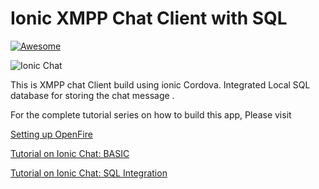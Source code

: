 # Ionic XMPP Chat Client with SQL
[![Awesome](https://cdn.rawgit.com/sindresorhus/awesome/d7305f38d29fed78fa85652e3a63e154dd8e8829/media/badge.svg)](https://github.com/arjunsk/Ionic-XMPP-Chat-Client-with-SQL)

![Ionic Chat](https://raw.githubusercontent.com/arjunsk/Ionic-XMPP-Chat-Client-with-SQL/master/Screenshots/background.png)

This is XMPP chat Client build using ionic Cordova. Integrated Local SQL database for storing the chat message .

For the complete tutorial series on how to build this app, Please visit 

[Setting up OpenFire](http://www.arjunsk.com/html5/part-1-xmpp-chat-in-ionic-cordova-setting-server-in-local-host/)

[Tutorial on Ionic Chat: BASIC](http://www.arjunsk.com/html5/part-2-ionic-xmpp-chat-client-using-strophe-js/)

[Tutorial on Ionic Chat: SQL Integration ](http://www.arjunsk.com/html5/ionic-xmpp-client-sql_db-part-4/)

